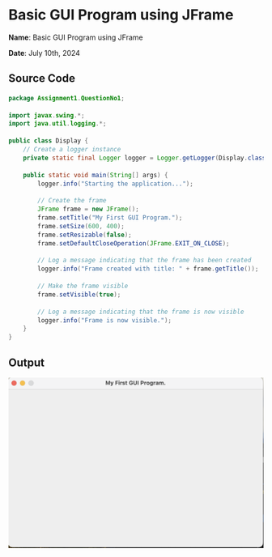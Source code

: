 # Basic GUI Program using JFrame

**Name**: Basic GUI Program using JFrame

**Date**: July 10th, 2024

## Source Code

```java
package Assignment1.QuestionNo1;

import javax.swing.*;
import java.util.logging.*;

public class Display {
    // Create a logger instance
    private static final Logger logger = Logger.getLogger(Display.class.getName());

    public static void main(String[] args) {
        logger.info("Starting the application...");

        // Create the frame
        JFrame frame = new JFrame();
        frame.setTitle("My First GUI Program.");
        frame.setSize(600, 400);
        frame.setResizable(false);
        frame.setDefaultCloseOperation(JFrame.EXIT_ON_CLOSE);

        // Log a message indicating that the frame has been created
        logger.info("Frame created with title: " + frame.getTitle());

        // Make the frame visible
        frame.setVisible(true);

        // Log a message indicating that the frame is now visible
        logger.info("Frame is now visible.");
    }
}
```

## Output

![Program to Display a JFrame](./output.png)
